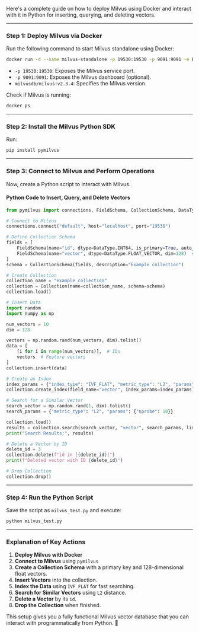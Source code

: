 Here's a complete guide on how to deploy Milvus using Docker and interact with it in Python for inserting, querying, and deleting vectors.

---

### **Step 1: Deploy Milvus via Docker**
Run the following command to start Milvus standalone using Docker:
```bash
docker run -d --name milvus-standalone -p 19530:19530 -p 9091:9091 -e ETCD_USE_EMBED=true milvusdb/milvus:v2.3.4
```
- `-p 19530:19530`: Exposes the Milvus service port.
- `-p 9091:9091`: Exposes the Milvus dashboard (optional).
- `milvusdb/milvus:v2.3.4`: Specifies the Milvus version.

Check if Milvus is running:
```bash
docker ps
```

---

### **Step 2: Install the Milvus Python SDK**
Run:
```bash
pip install pymilvus
```

---

### **Step 3: Connect to Milvus and Perform Operations**
Now, create a Python script to interact with Milvus.

#### **Python Code to Insert, Query, and Delete Vectors**
```python
from pymilvus import connections, FieldSchema, CollectionSchema, DataType, Collection

# Connect to Milvus
connections.connect("default", host="localhost", port="19530")

# Define Collection Schema
fields = [
    FieldSchema(name="id", dtype=DataType.INT64, is_primary=True, auto_id=True),
    FieldSchema(name="vector", dtype=DataType.FLOAT_VECTOR, dim=128)  # 128-D vector
]
schema = CollectionSchema(fields, description="Example collection")

# Create Collection
collection_name = "example_collection"
collection = Collection(name=collection_name, schema=schema)
collection.load()

# Insert Data
import random
import numpy as np

num_vectors = 10
dim = 128

vectors = np.random.rand(num_vectors, dim).tolist()
data = [
    [i for i in range(num_vectors)],  # IDs
    vectors  # Feature vectors
]
collection.insert(data)

# Create an Index
index_params = {"index_type": "IVF_FLAT", "metric_type": "L2", "params": {"nlist": 1024}}
collection.create_index(field_name="vector", index_params=index_params)

# Search for a Similar Vector
search_vector = np.random.rand(1, dim).tolist()
search_params = {"metric_type": "L2", "params": {"nprobe": 10}}

collection.load()
results = collection.search(search_vector, "vector", search_params, limit=5, output_fields=["id"])
print("Search Results:", results)

# Delete a Vector by ID
delete_id = 3
collection.delete(f"id in [{delete_id}]")
print(f"Deleted vector with ID {delete_id}")

# Drop Collection
collection.drop()
```

---

### **Step 4: Run the Python Script**
Save the script as `milvus_test.py` and execute:
```bash
python milvus_test.py
```

---

### **Explanation of Key Actions**
1. **Deploy Milvus with Docker**
2. **Connect to Milvus** using `pymilvus`
3. **Create a Collection Schema** with a primary key and 128-dimensional float vectors.
4. **Insert Vectors** into the collection.
5. **Index the Data** using `IVF_FLAT` for fast searching.
6. **Search for Similar Vectors** using `L2` distance.
7. **Delete a Vector** by its `id`.
8. **Drop the Collection** when finished.

This setup gives you a fully functional Milvus vector database that you can interact with programmatically from Python. 🚀
